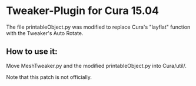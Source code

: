 # Tweaker-Plugin for Cura 15.04


The file printableObject.py was modified to replace Cura's "layflat" function with the Tweaker's Auto Rotate.




## How to use it:



Move MeshTweaker.py and the modified printableObject.py into Cura/util/.


Note that this patch is not officially.

